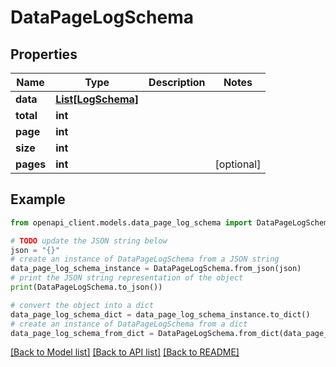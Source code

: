 # DataPageLogSchema


## Properties

Name | Type | Description | Notes
------------ | ------------- | ------------- | -------------
**data** | [**List[LogSchema]**](LogSchema.md) |  | 
**total** | **int** |  | 
**page** | **int** |  | 
**size** | **int** |  | 
**pages** | **int** |  | [optional] 

## Example

```python
from openapi_client.models.data_page_log_schema import DataPageLogSchema

# TODO update the JSON string below
json = "{}"
# create an instance of DataPageLogSchema from a JSON string
data_page_log_schema_instance = DataPageLogSchema.from_json(json)
# print the JSON string representation of the object
print(DataPageLogSchema.to_json())

# convert the object into a dict
data_page_log_schema_dict = data_page_log_schema_instance.to_dict()
# create an instance of DataPageLogSchema from a dict
data_page_log_schema_from_dict = DataPageLogSchema.from_dict(data_page_log_schema_dict)
```
[[Back to Model list]](../README.md#documentation-for-models) [[Back to API list]](../README.md#documentation-for-api-endpoints) [[Back to README]](../README.md)



